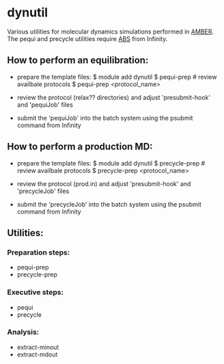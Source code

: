 # dynutil

Various utilities for molecular dynamics simulations performed in [AMBER](http://ambermd.org). The pequi and precycle utilities require [ABS](https://github.com/kulhanek/abs) from Infinity.

## How to perform an equilibration:

* prepare the template files:
$ module add dynutil
$ pequi-prep  # review availbale protocols
$ pequi-prep <protocol_name>

* review the protocol (relax?? directories) and adjust 'presubmit-hook' and 'pequiJob' files
* submit the 'pequiJob' into the batch system using the psubmit command from Infinity

## How to perform a production MD:

* prepare the template files:
$ module add dynutil
$ precycle-prep  # review availbale protocols
$ precycle-prep <protocol_name>

* review the protocol (prod.in) and adjust 'presubmit-hook' and 'precycleJob' files
* submit the 'precycleJob' into the batch system using the psubmit command from Infinity

## Utilities:

### Preparation steps:
* pequi-prep
* precycle-prep

### Executive steps:
* pequi
* precycle

### Analysis:
* extract-minout
* extract-mdout

